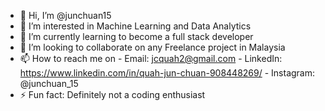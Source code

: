 - 👋 Hi, I’m @junchuan15
- 👀 I’m interested in Machine Learning and Data Analytics
- 🌱 I’m currently learning to become a full stack developer
- 💞️ I’m looking to collaborate on any Freelance project in Malaysia
- 📫 How to reach me on 
      - Email: jcquah2@gmail.com
      - LinkedIn: https://www.linkedin.com/in/quah-jun-chuan-908448269/
      - Instagram: @junchuan_15
- ⚡ Fun fact: Definitely not a coding enthusiast

<!---
junchuan15/junchuan15 is a ✨ special ✨ repository because its `README.md` (this file) appears on your GitHub profile.
You can click the Preview link to take a look at your changes.
--->
